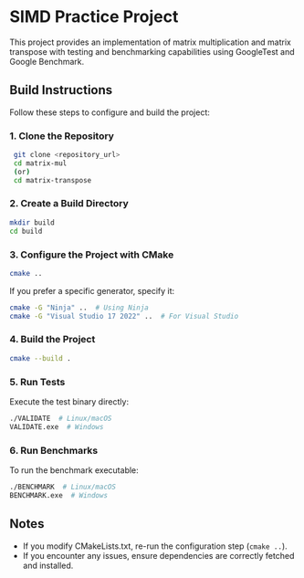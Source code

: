 # SIMD Practice Project

This project provides an implementation of matrix multiplication and matrix transpose with testing and benchmarking capabilities using GoogleTest and Google Benchmark.


## Build Instructions

Follow these steps to configure and build the project:

### 1. Clone the Repository
```sh
 git clone <repository_url>
 cd matrix-mul
 (or)
 cd matrix-transpose
```

### 2. Create a Build Directory
```sh
mkdir build
cd build
```

### 3. Configure the Project with CMake
```sh
cmake ..
```
If you prefer a specific generator, specify it:
```sh
cmake -G "Ninja" ..  # Using Ninja
cmake -G "Visual Studio 17 2022" ..  # For Visual Studio
```

### 4. Build the Project
```sh
cmake --build .
```

### 5. Run Tests
Execute the test binary directly:
```sh
./VALIDATE  # Linux/macOS
VALIDATE.exe  # Windows
```

### 6. Run Benchmarks
To run the benchmark executable:
```sh
./BENCHMARK  # Linux/macOS
BENCHMARK.exe  # Windows
```

## Notes
- If you modify CMakeLists.txt, re-run the configuration step (`cmake ..`).
- If you encounter any issues, ensure dependencies are correctly fetched and installed.


